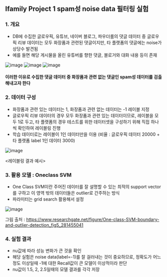 
## Ifamily Project 1 spam성 noise data 필터링 실험

### 1. 개요
-  DB에 수집한 글로우픽, 유튜브, 네이버 블로그, 파우더룸의 댓글 데이터 중 글로우픽 리뷰 데이터는 모두 화장품과 관련된 댓글이지만, 타 플랫폼의 댓글에는 noise가 상당수 발견됨
-  예를 들면 해당 게시물을 올린 유튜버를 향한 댓글, 블로거와 대화 내용 등이 존재 

![image](https://user-images.githubusercontent.com/60679596/139695908-0751db33-255c-46d1-aa23-df3e4f38d1bd.png)
![image](https://user-images.githubusercontent.com/60679596/139695918-0569dae6-5c94-4a5a-b185-9d4e1932b2ff.png)
![image](https://user-images.githubusercontent.com/60679596/139695926-13ae2a67-e57f-4406-ba4c-39c3bbfbb8be.png)

#### 이러한 이유로 수집한 댓글 데이터 중 화장품과 관련 없는 댓글인 spam성 데이터를 검출해내고자 한다 

####

### 2. 데이터 구성 
- 화장품과 관련 있는 데이터는 1, 화장품과 관련 없는 데이터는 -1  레이블 지정
- 글로우픽 리뷰 데이터의 경우 모두 화장품과 관련 있는 데이터이므로, 레이블을 모두 1로 두고, 타 플랫폼의 경우 테스트를 위한 데이터셋을 구성하기 위해 직접 하나씩 확인하여 레이블링 진행
- 학습 데이터로는 레이블이 1인 데이터만을 이용 (비율 : 글로우픽 데이터 20000 + 타 플랫폼 label 1인 데이터 3000)


![image](https://user-images.githubusercontent.com/60679596/139696345-da2ce5c0-5737-4305-935a-4789a4063f8b.png)

<레이블링 결과 예시>



### 3. 활용 모델 : Oneclass SVM
- One Class SVM이란 주어진 데이터를 잘 설명할 수 있는 최적의 support vector를 구하고 이 영역 밖의 데이터들은 outlier로 간주하는 방식
- 파라미터는 grid search 활용해서 설정

![image](https://user-images.githubusercontent.com/60679596/146883204-31a67838-1424-4599-b852-064ac088a1db.png)


그림 출처 : https://www.researchgate.net/figure/One-class-SVM-boundary-and-outlier-detection_fig5_281455041

### 4. 실험 결과
- nu값에 따라 성능 변화가 큰 것을 확인
- 해당 실험은 noise data(label=-1)를 잘 걸러내는 것이 중요하므로, 정확도가 어느 정도 이상일때 -1에 대한 Recall값이 큰 모델이 이상적이라 판단
- nu값이 1.5, 2, 2.5일때의 모델 결과를 각각 저장

